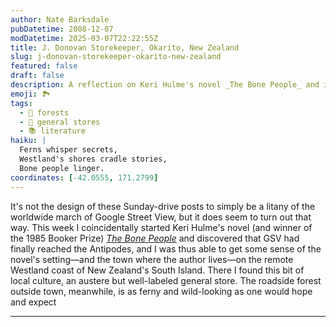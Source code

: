 ```yaml
---
author: Nate Barksdale
pubDatetime: 2008-12-07
modDatetime: 2025-03-07T22:22:55Z
title: J. Donovan Storekeeper, Okarito, New Zealand
slug: j-donovan-storekeeper-okarito-new-zealand
featured: false
draft: false
description: A reflection on Keri Hulme's novel _The Bone People_ and its connection to the Westland coast of New Zealand, explored through Google Street View.
emoji: 🏞️
tags:
  - 🌲 forests
  - 🏬 general stores
  - 📚 literature
haiku: |
  Ferns whisper secrets,  
  Westland's shores cradle stories,  
  Bone people linger.
coordinates: [-42.0555, 171.2799]
---
```


It's not the design of these Sunday-drive posts to simply be a litany of the worldwide march of Google Street View, but it does seem to turn out that way. This week I coincidentally started Keri Hulme's novel (and winner of the 1985 Booker Prize) [_The Bone People_](http://books.google.com/books?id=g-cwXTn1o3EC&dq=the+bone+people+westland&source=gbs_summary_s&cad=0) and discovered that GSV had finally reached the Antipodes, and I was thus able to get some sense of the novel's setting—and the town where the author lives—on the remote Westland coast of New Zealand's South Island. There I found this bit of local culture, an austere but well-labeled general store. The roadside forest outside town, meanwhile, is as ferny and wild-looking as one would hope and expect

---
